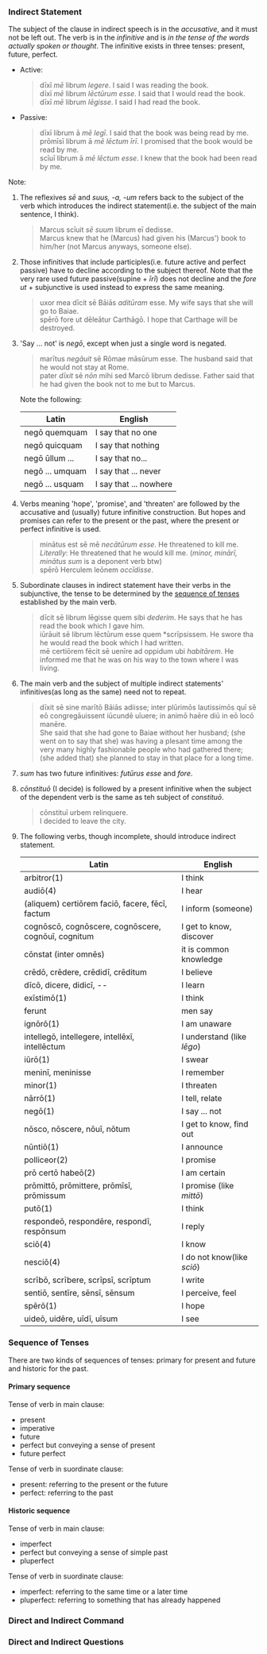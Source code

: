 ### Indirect Statement

The subject of the clause in indirect speech is in the *accusative*, and it must not be left out. The verb is in the *infinitive* and is *in the tense of the words actually spoken or thought*. The infinitive exists in three tenses: present, future, perfect.

- Active:

    > dīxī *mē* librum *legere*.
    > I said I was reading the book.  
    > dīxī *mē* librum *lēctūrum esse*.
    > I said that I would read the book.  
    > dīxī *mē* librum *lēgisse*.
    > I said I had read the book.

- Passive:

    > dīxī librum ā *mē legī*.
    > I said that the book was being read by me.  
    > prōmīsī librum ā *mē lēctum īrī*.
    > I promised that the book would be read by me.  
    > scīuī librum ā *mē lēctum esse*.
    > I knew that the book had been read by me.

Note:

1. The reflexives *sē* and *suus, -a, -um* refers back to the subject of the verb which introduces the indirect statement(i.e. the subject of the main sentence, I think).

    > Marcus scīuit *sē* *suum* librum eī dedisse.  
    > Marcus knew that he (Marcus) had given his (Marcus') book to him/her (not Marcus anyways, someone else).

2. Those infinitives that include participles(і.e. future active and perfect passive) have to decline according to the subject thereof. Note that the very rare used future passive(supine + *īrī*) does not decline and the *fore ut* + subjunctive is used instead to express the same meaning.

    > uxor mea dīcit sē Bāiās *aditūram* esse.
    > My wife says that she will go to Baiae.  
    > spērō fore ut dēleātur Carthāgō.
    > I hope that Carthage will be destroyed.

3. 'Say ... not' is *negō*, except when just a single word is negated.

    > marītus *negāuit* sē Rōmae māsūrum esse.
    > The husband said that he would not stay at Rome.  
    > pater *dīxit* sē *nōn* mihi sed Marcō librum dedisse.
    > Father said that he had given the book not to me but to Marcus.

    Note the following:

     | Latin           | English                |
     |-----------------|------------------------|
     | negō quemquam   | I say that no one      |
     | negō quicquam   | I say that nothing     |
     | negō ūllum ...  | I say that no...       |
     | negō ... umquam | I say that ... never   |
     | negō ... usquam | I say that ... nowhere |

4. Verbs meaning 'hope', 'promise', and 'threaten' are followed by the accusative and (usually) future infinitive construction. But hopes and promises can refer to the present or the past, where the present or perfect infinitive is used.

    > minātus est sē mē *necātūrum esse*.
    > He threatened to kill me. *Literally*: He threatened that he would kill me. (*minor, minārī, minātus sum* is a deponent verb btw)  
    > spērō Herculem leōnem *occīdisse*.

5. Subordinate clauses in indirect statement have their verbs in the subjunctive, the tense to be determined by the [sequence of tenses](#sequence-of-tenses) established by the main verb.

    > dīcit sē librum lēgisse quem sibi *dederim*.
    > He says that he has read the book which I gave him.  
    > iūrāuit sē librum lēctūrum esse quem *scrīpsissem.
    > He swore tha he would read the book which I had written.  
    > mē certiōrem fēcit sē uenīre ad oppidum ubi *habitārem*.
    > He informed me that he was on his way to the town where І was living.

6. The main verb and the subject of multiple indirect statements' infinitives(as long as the same) need not to repeat.

    > dīxit sē sine marītō Bāiās adiisse; inter plūrimōs lautissimōs quī sē eō congregāuissent iūcundē uīuere; in animō haēre diū in eō locō manēre.  
    > She said that she had gone to Baiae without her husband; (she went on to say that she) was having a plesant time among the very many highly fashionable people who had gathered there; (she added that) she planned to stay in that place for a long time.

7. *sum* has two future infinitives: *futūrus esse* and *fore*.

8. *cōnstituō* (I decide) is followed by a present infinitive when the subject of the dependent verb is the same as teh subject of *constituō*.

    > cōnstituī urbem relinquere.  
    > I decided to leave the city.

9. The following verbs, though incomplete, should introduce indirect statement.

     | Latin                                               | English                    |
     |-----------------------------------------------------|----------------------------|
     | arbitror(1)                                         | I think                    |
     | audiō(4)                                            | I hear                     |
     | (aliquem) certiōrem faciō, facere, fēcī, factum     | I inform (someone)         |
     | cognōscō, cognōscere, cognōscere, cognōuī, cognitum | I get to know, discover    |
     | cōnstat (inter omnēs)                               | it is common knowledge     |
     | crēdō, crēdere, crēdidī, crēditum                   | I believe                  |
     | dīcō, dicere, didicī, --                            | I learn                    |
     | exīstimō(1)                                         | I think                    |
     | ferunt                                              | men say                    |
     | ignōrō(1)                                           | I am unaware               |
     | intellegō, intellegere, intellēxī, intellēctum      | I understand (like *lēgo*) |
     | iūrō(1)                                             | I swear                    |
     | meninī, meninisse                                   | I remember                 |
     | minor(1)                                            | I threaten                 |
     | nārrō(1)                                            | I tell, relate             |
     | negō(1)                                             | I say ... not              |
     | nōsco, nōscere, nōuī, nōtum                         | I get to know, find out    |
     | nūntiō(1)                                           | I announce                 |
     | polliceor(2)                                        | I promise                  |
     | prō certō habeō(2)                                  | I am certain               |
     | prōmittō, prōmittere, prōmīsī, prōmissum            | I promise (like *mittō*)   |
     | putō(1)                                             | I think                    |
     | respondeō, respondēre, respondī, respōnsum          | I reply                    |
     | sciō(4)                                             | I know                     |
     | nesciō(4)                                           | I do not know(like *sciō*) |
     | scrībō, scrībere, scrīpsī, scrīptum                 | I write                    |
     | sentiō, sentīre, sēnsī, sēnsum                      | I perceive, feel           |
     | spērō(1)                                            | I hope                     |
     | uideō, uidēre, uīdī, uīsum                          | I see                      |

### Sequence of Tenses

There are two kinds of sequences of tenses: primary for present and future and historic for the past.

#### Primary sequence

Tense of verb in main clause:

- present
- imperative
- future
- perfect but conveying a sense of present
- future perfect

Tense of verb in suordinate clause:

- present: referring to the present or the future
- perfect: referring to the past

#### Historic sequence

Tense of verb in main clause:

- imperfect
- perfect but conveying a sense of simple past
- pluperfect

Tense of verb in suordinate clause:

- imperfect: referring to the same time or a later time
- pluperfect: referring to something that has already happened

### Direct and Indirect Command



### Direct and Indirect Questions
